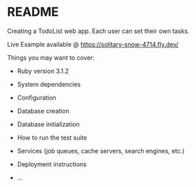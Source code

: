 # README

Creating a TodoList web app. Each user can set their own tasks. 

Live Example available @ https://solitary-snow-4714.fly.dev/

Things you may want to cover:

* Ruby version 3.1.2

* System dependencies

* Configuration

* Database creation

* Database initialization

* How to run the test suite

* Services (job queues, cache servers, search engines, etc.)

* Deployment instructions

* ...
